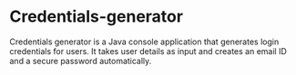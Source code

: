 # Credentials-generator
Credentials generator is a Java console application that generates login credentials for users. It takes user details as input and creates an email ID and a secure password automatically.
